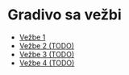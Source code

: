 # Gradivo sa vežbi

- [Vežbe 1](./01.md)
- [Vežbe 2 (TODO)](./02.md)
- [Vežbe 3 (TODO)](./03.md)
- [Vežbe 4 (TODO)](./04.md)